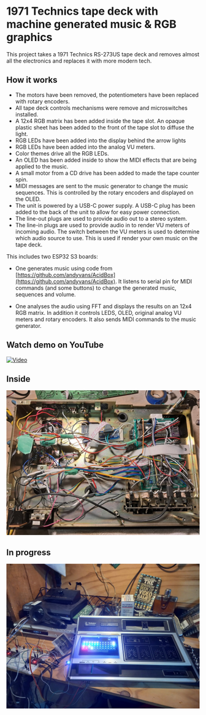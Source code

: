 # 1971 Technics tape deck with machine generated music & RGB graphics

This project takes a 1971 Technics RS-273US tape deck and removes almost all the electronics and replaces it with more modern tech.

## How it works

- The motors have been removed, the potentiometers have been replaced with rotary encoders.
- All tape deck controls mechanisms were remove and microswitches installed.
- A 12x4 RGB matrix has been added inside the tape slot. An opaque plastic sheet has been added to the front of the tape slot to diffuse the light.
- RGB LEDs have been added into the display behind the arrow lights
- RGB LEDs have been added into the analog VU meters.
- Color themes drive all the RGB LEDs.
- An OLED has been added inside to show the MIDI effects that are being applied to the music.
- A small motor from a CD drive has been added to made the tape counter spin.
- MIDI messages are sent to the music generator to change the music sequences. This is controlled by the rotary encoders and displayed on the OLED.
- The unit is powered by a USB-C power supply. A USB-C plug has been added to the back of the unit to allow for easy power connection.
- The line-out plugs are used to provide audio out to a stereo system.
- The line-in plugs are used to provide audio in to render VU meters of incoming audio. The switch between the VU meters is used to determine which audio source to use. This is used if render your own music on the tape deck.

This includes two ESP32 S3 boards:

- One generates music using code from [https://github.com/andyvans/AcidBox](https://github.com/andyvans/AcidBox). It listens to serial pin for MIDI commands (and some buttons) to change the generated music, sequences and volume.

- One analyses the audio using FFT and displays the results on an 12x4 RGB matrix. In addition it controls LEDS, OLED, original analog VU meters and rotary encoders. It also sends MIDI commands to the music generator.

## Watch demo on YouTube

[![Video](https://img.youtube.com/vi/i5UVzaoIb8w/maxresdefault.jpg)](https://www.youtube.com/watch?v=i5UVzaoIb8w)

## Inside

![Inside](/images/inside.jpg)

## In progress

![In progress](/images/wip-1.jpg)
